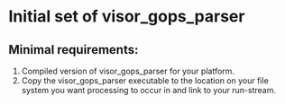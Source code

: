 # Initial set of visor_gops_parser

## Minimal requirements:

1. Compiled version of visor_gops_parser for your platform.
2. Copy the visor_gops_parser executable to the location on your file system you want processing to occur in and link to your run-stream.
